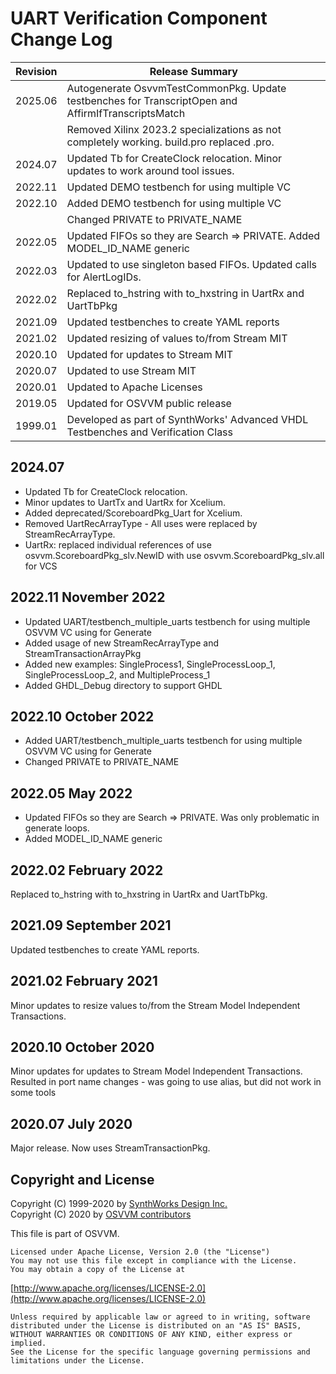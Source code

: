 # UART Verification Component Change Log

| Revision  |  Release Summary | 
------------|----------- 
| 2025.06   |  Autogenerate OsvvmTestCommonPkg.  Update testbenches for TranscriptOpen and AffirmIfTranscriptsMatch
|           |  Removed Xilinx 2023.2 specializations as not completely working.  build.pro replaced <DirectoryName>.pro.  
| 2024.07   |  Updated Tb for CreateClock relocation.  Minor updates to work around tool issues.
| 2022.11   |  Updated DEMO testbench for using multiple VC
| 2022.10   |  Added DEMO testbench for using multiple VC
|           |  Changed PRIVATE to PRIVATE_NAME
| 2022.05   |  Updated FIFOs so they are Search => PRIVATE. Added MODEL_ID_NAME generic
| 2022.03   |  Updated to use singleton based FIFOs.  Updated calls for AlertLogIDs. 
| 2022.02   |  Replaced to_hstring with to_hxstring in UartRx and UartTbPkg 
| 2021.09   |  Updated testbenches to create YAML reports 
| 2021.02   |  Updated resizing of values to/from Stream MIT 
| 2020.10   |  Updated for updates to Stream MIT 
| 2020.07   |  Updated to use Stream MIT
| 2020.01   |  Updated to Apache Licenses
| 2019.05   |  Updated for OSVVM public release
| 1999.01   |  Developed as part of SynthWorks' Advanced VHDL Testbenches and Verification Class

## 2024.07
- Updated Tb for CreateClock relocation.  
- Minor updates to UartTx and UartRx for Xcelium. 
- Added deprecated/ScoreboardPkg_Uart for Xcelium.
- Removed UartRecArrayType - All uses were replaced by StreamRecArrayType.
- UartRx: replaced individual references of use osvvm.ScoreboardPkg_slv.NewID with use osvvm.ScoreboardPkg_slv.all for VCS

## 2022.11 November 2022
- Updated UART/testbench_multiple_uarts testbench for using multiple OSVVM VC using for Generate
- Added usage of new StreamRecArrayType and StreamTransactionArrayPkg
- Added new examples:  SingleProcess1, SingleProcessLoop_1, SingleProcessLoop_2, and MultipleProcess_1    
- Added GHDL_Debug directory to support GHDL 

## 2022.10 October 2022
- Added UART/testbench_multiple_uarts testbench for using multiple OSVVM VC using for Generate
- Changed PRIVATE to PRIVATE_NAME

## 2022.05 May 2022
- Updated FIFOs so they are Search => PRIVATE.  Was only problematic in generate loops.
- Added MODEL_ID_NAME generic

## 2022.02  February 2022
Replaced to_hstring with to_hxstring in UartRx and UartTbPkg.

## 2021.09  September 2021
Updated testbenches to create YAML reports.

## 2021.02  February 2021
Minor updates to resize values to/from the Stream Model Independent Transactions.

## 2020.10 October 2020
Minor updates for updates to Stream Model Independent Transactions.
Resulted in port name changes - was going to use alias, but did not work in some tools

## 2020.07 July 2020
Major release.  Now uses StreamTransactionPkg.

 
## Copyright and License
Copyright (C) 1999-2020 by [SynthWorks Design Inc.](http://www.synthworks.com/)   
Copyright (C) 2020 by [OSVVM contributors](CONTRIBUTOR.md)   

This file is part of OSVVM.

    Licensed under Apache License, Version 2.0 (the "License")
    You may not use this file except in compliance with the License.
    You may obtain a copy of the License at

  [http://www.apache.org/licenses/LICENSE-2.0](http://www.apache.org/licenses/LICENSE-2.0)

    Unless required by applicable law or agreed to in writing, software
    distributed under the License is distributed on an "AS IS" BASIS,
    WITHOUT WARRANTIES OR CONDITIONS OF ANY KIND, either express or implied.
    See the License for the specific language governing permissions and
    limitations under the License.
